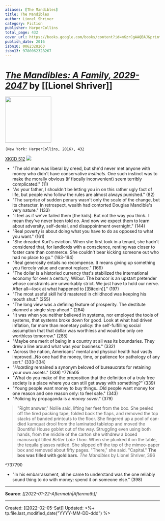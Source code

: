 ```yaml
---
aliases: [The Mandibles]
title: The Mandibles
author: Lionel Shriver
category: Fiction
publisher: HarperCollins
total_page: 432
cover_url: https://books.google.com/books/content?id=mKzrCgAAQBAJ&printsec=frontcover&img=1&zoom=1&edge=curl&source=gbs_api
publish_date: 2016
isbn10: 0062328263
isbn13: 9780062328267
---
```

# [*The Mandibles: A Family, 2029-2047*](https://www.harpercollins.com/products/the-mandibles-lionel-shriver) by [[Lionel Shriver]]

<img src="https://cdn.shopify.com/s/files/1/0285/2821/4050/products/9780062328281.jpg" width=150>

`(New York: HarperCollins, 2016), 432`

[XKCD 512](https://xkcd.com/512/)
<img src="https://imgs.xkcd.com/comics/alternate_currency.png"> 

- "The old man was liberal by creed, but she'd never met anyone with money who didn't have conservative *instincts*. One such instinct was to make the morally obvious (if fiscally inconvenient) seem terribly complicated." (11)
- "As your father, I shouldn't be letting you in on this rather ugly fact of life, but people who follow the rules are almost always punished." (82)
- "The surprise of sudden penury wasn't only the scale of the change, but its character. In retrospect, wealth had contorted Douglas Mandible's very nature." (133)
- "I feel as if we've failed them [the kids]. But not the way you think. I mean they've never been told *no*. And now we expect them to learn about adversity, self-denial, and disappointment overnight." (144)
- "Real poverty is about doing what you have to do as opposed to what you want." (161)
- "She dreaded Kurt's eviction. When she first took in a tenant, she hadn't considered that, for landlords with a conscience, renting was closer to foster care than commerce. She couldn't bear kicking someone out who had no place to go." (163-164)
- "Real generosity entails no recompense. It means giving up something you fiercely value and cannot replace." (169)
- "The dollar is a historied currency that's stabilized the international economy for over a century, Wilbur. The bancor is an upstart pretender whose constraints are unworkably strict. We just have to hold our nerve. After all—look at what happened to [[Bitcoin]]." (197)
- "The most useful skill he'd mastered in childhood was keeping his mouth shut." (255)
- "The long view was a defining feature of prosperity. The destitute planned a single step ahead." (284)
- "It was when you neither believed in systems, nor employed the tools of systems, that systems broke down for good. Look at what had driven inflation, far more than monetary policy: the self-fulfilling social assumption that that dollar was worthless and would be only ore worthless tomorrow." (285)
- "Maybe one merit of being in a country at all was its boundaries. They drew a line around what was your business." (332)
- "Across the nation, Americans' mental and physical health had vastly improved...No one had the money, time, or patience for pathology of any sort." (333-334)
- "*Hoarding* remained a synonym beloved of bureaucrats for retaining your own assets." (338) ^776a05
- "What do you make of the proposition that the definition of a truly free society is a place where you can still get away with something?" (339)
- "Young people want money to buy things...Old people want money for one reason and one reason only: to feel safe." (343)
- "Policing by propaganda is a *money saver*." (379)

>"Right answer," Nollie said, lifting her feet from the box. She peeled off the tired packing tape, folded back the flaps, and removed the top stacks of banded printouts to the floor. She fingered up a pool of can-died kumquat drool from the laminated tabletop and moved the Bountiful House goblet out of the way. Struggling even using both hands, from the middle of the carton she withdrew a boxed manuscript titled *Better Late Than*. When she plunked it on the table, the tequila glasses rattled. She slipped off the top of the mimeo-paper box and removed about fifty pages. "There," she said. "Capital." 
>**The box was filled with gold bars.**
>*The Mandibles* by Lionel Shriver, 396 

^737790

- "In his embarrassment, all he came to understand was the one reliably sound thing to do with money: spend it on someone else." (398)


--- 
**Source**: *[[2022-01-22-Aftermath|Aftermath]]*

---
Created: [[2022-02-05-Sat]]
Updated: <%+ tp.file.last_modified_date("YYYY-MM-DD-ddd") %>
